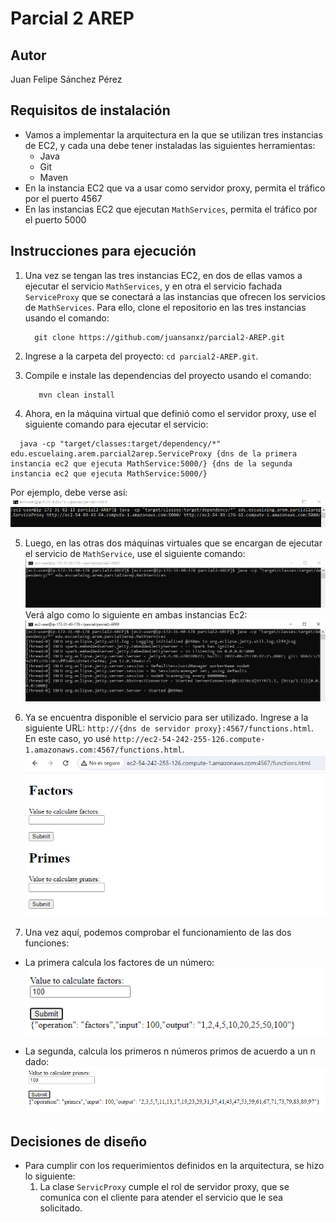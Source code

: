 # Parcial 2 AREP

## Autor
Juan Felipe Sánchez Pérez

## Requisitos de instalación
* Vamos a implementar la arquitectura en la que se utilizan tres instancias de EC2, y cada una debe tener instaladas las siguientes herramientas: 
  * Java
  * Git
  * Maven
* En la instancia EC2 que va a usar como servidor proxy, permita el tráfico por el puerto 4567
* En las instancias EC2 que ejecutan `MathServices`, permita el tráfico por el puerto 5000

## Instrucciones para ejecución 
1. Una vez se tengan las tres instancias EC2, en dos de ellas vamos a ejecutar el servicio `MathServices`, y en otra el servicio fachada `ServiceProxy` que se conectará a las instancias que ofrecen los servicios de `MathServices`.
   Para ello, clone el repositorio en las tres instancias usando el comando:
    ```
      git clone https://github.com/juansanxz/parcial2-AREP.git
    ```

2. Ingrese a la carpeta del proyecto: `cd parcial2-AREP.git`.
3. Compile e instale las dependencias del proyecto usando el comando: 
   ```
      mvn clean install
   ```
4. Ahora, en la máquina virtual que definió como el servidor proxy, use el siguiente comando para ejecutar el servicio:
  ```
    java -cp "target/classes:target/dependency/*" edu.escuelaing.arem.parcial2arep.ServiceProxy {dns de la primera instancia ec2 que ejecuta MathService:5000/} {dns de la segunda instancia ec2 que ejecuta MathService:5000/}
  ```
  Por ejemplo, debe verse así:  
  ![img.png](img.png)  
  
5. Luego, en las otras dos máquinas virtuales que se encargan de ejecutar el servicio de `MathService`, use el siguiente comando:
  ![img_1.png](img_1.png)  
  Verá algo como lo siguiente en ambas instancias Ec2:  
   ![img_2.png](img_2.png)  

6. Ya se encuentra disponible el servicio para ser utilizado. Ingrese a la siguiente URL: `http://{dns de servidor proxy}:4567/functions.html`. En este caso, yo usé `http://ec2-54-242-255-126.compute-1.amazonaws.com:4567/functions.html`.
  ![img_3.png](img_3.png)  

7. Una vez aquí, podemos comprobar el funcionamiento de las dos funciones:
  * La primera calcula los factores de un número:
    ![img_4.png](img_4.png)
  
  * La segunda, calcula los primeros n números primos de acuerdo a un n dado:
    ![img_5.png](img_5.png)

## Decisiones de diseño

* Para cumplir con los requerimientos definidos en la arquitectura, se hizo lo siguiente:
  1. La clase `ServicProxy` cumple el rol de servidor proxy, que se comunica con el cliente para atender el servicio que le sea solicitado. 


   
